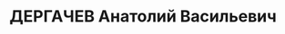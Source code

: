 ---
title: ДЕРГАЧЕВ Анатолий Васильевич
description: "1891 г.р., русский, член ВКП(б) с 1921, преподаватель школы\"Выстрел\"\
  , майор. Награды: орден «Знак почета» 14.05.1936. \n  Приговор: 28.11.1937 - Москва.\
  \ \n  Реабилитирован 08.06.1957"
---